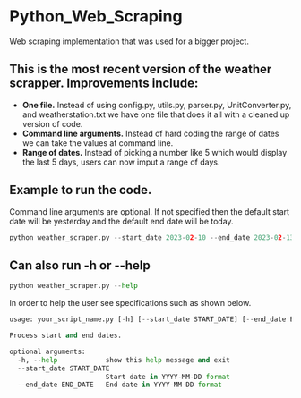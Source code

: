# Python_Web_Scraping
Web scraping implementation that was used for a bigger project.

## This is the most recent version of the weather scrapper. Improvements include:
+ <b>One file.</b> Instead of using config.py, utils.py, parser.py, UnitConverter.py,  and weatherstation.txt we have one file that does it all with a cleaned up version of code. <br>
+ <b>Command line arguments.</b> Instead of hard coding the range of dates we can take the values at command line. <br>
+ <b>Range of dates.</b> Instead of picking a number like 5 which would display the last 5 days, users can now imput a range of days. <br>

## Example to run the code. 
Command line arguments are optional. If not specified then the default start date will be yesterday and the default end date will be today.
```python
python weather_scraper.py --start_date 2023-02-10 --end_date 2023-02-13
```  
## Can also run -h or --help
```python
python weather_scraper.py --help
```  
In order to help the user see specifications such as shown below.
```python
usage: your_script_name.py [-h] [--start_date START_DATE] [--end_date END_DATE]

Process start and end dates.

optional arguments:
  -h, --help            show this help message and exit
  --start_date START_DATE
                        Start date in YYYY-MM-DD format
  --end_date END_DATE   End date in YYYY-MM-DD format

```  
